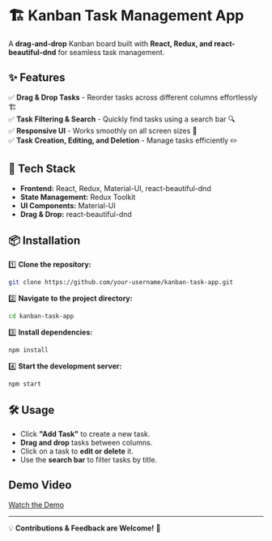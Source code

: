 # 🏗 Kanban Task Management App  

A **drag-and-drop** Kanban board built with **React, Redux, and react-beautiful-dnd** for seamless task management.  

## ✨ Features  
✅ **Drag & Drop Tasks** - Reorder tasks across different columns effortlessly 🏗  
✅ **Task Filtering & Search** - Quickly find tasks using a search bar 🔍  
✅ **Responsive UI** - Works smoothly on all screen sizes 📱  
✅ **Task Creation, Editing, and Deletion** - Manage tasks efficiently ✏️  

## 🚀 Tech Stack  
- **Frontend:** React, Redux, Material-UI, react-beautiful-dnd  
- **State Management:** Redux Toolkit  
- **UI Components:** Material-UI  
- **Drag & Drop:** react-beautiful-dnd  

## 📦 Installation  

1️⃣ **Clone the repository:**  
```sh  
git clone https://github.com/your-username/kanban-task-app.git  
```

2️⃣ **Navigate to the project directory:**  
```sh  
cd kanban-task-app  
```

3️⃣ **Install dependencies:**  
```sh  
npm install  
```

4️⃣ **Start the development server:**  
```sh  
npm start  
```

## 🛠 Usage  
- Click **"Add Task"** to create a new task.  
- **Drag and drop** tasks between columns.  
- Click on a task to **edit or delete** it.  
- Use the **search bar** to filter tasks by title.  

## Demo Video
[Watch the Demo](https://github.com/aditri1001/kanban-board/blob/main/your-video-file.mp4) 

---

💡 **Contributions & Feedback are Welcome!** 🚀  
